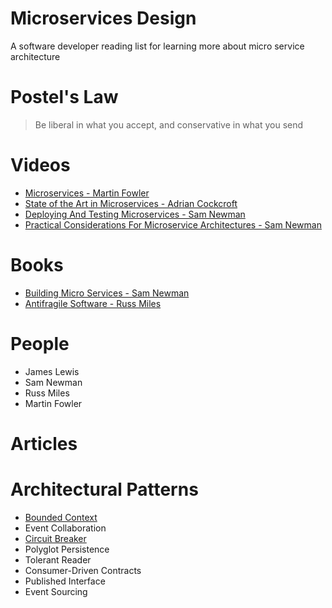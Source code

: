 # Microservices Design

A software developer reading list for learning more about micro service architecture

# Postel's Law

> Be liberal in what you accept, and conservative in what you send

# Videos

* [Microservices - Martin Fowler](https://www.youtube.com/watch?v=wgdBVIX9ifA)
* [State of the Art in Microservices - Adrian Cockcroft](https://www.youtube.com/watch?v=nMTaS07i3jk)
* [Deploying And Testing Microservices - Sam Newman](https://www.youtube.com/watch?v=FotoHYyY8Bo)
* [Practical Considerations For Microservice Architectures - Sam Newman](https://www.youtube.com/watch?v=5NOaUK74Jt4)

# Books

* [Building Micro Services - Sam Newman](http://www.amazon.co.uk/Building-Microservices-Sam-Newman/dp/1491950358)
* [Antifragile Software - Russ Miles](https://leanpub.com/antifragilesoftware)

# People

* James Lewis
* Sam Newman
* Russ Miles
* Martin Fowler

# Articles

# Architectural Patterns

* [Bounded Context](http://martinfowler.com/bliki/BoundedContext.html)
* Event Collaboration
* [Circuit Breaker](http://martinfowler.com/bliki/CircuitBreaker.html)
* Polyglot Persistence
* Tolerant Reader
* Consumer-Driven Contracts
* Published Interface
* Event Sourcing
